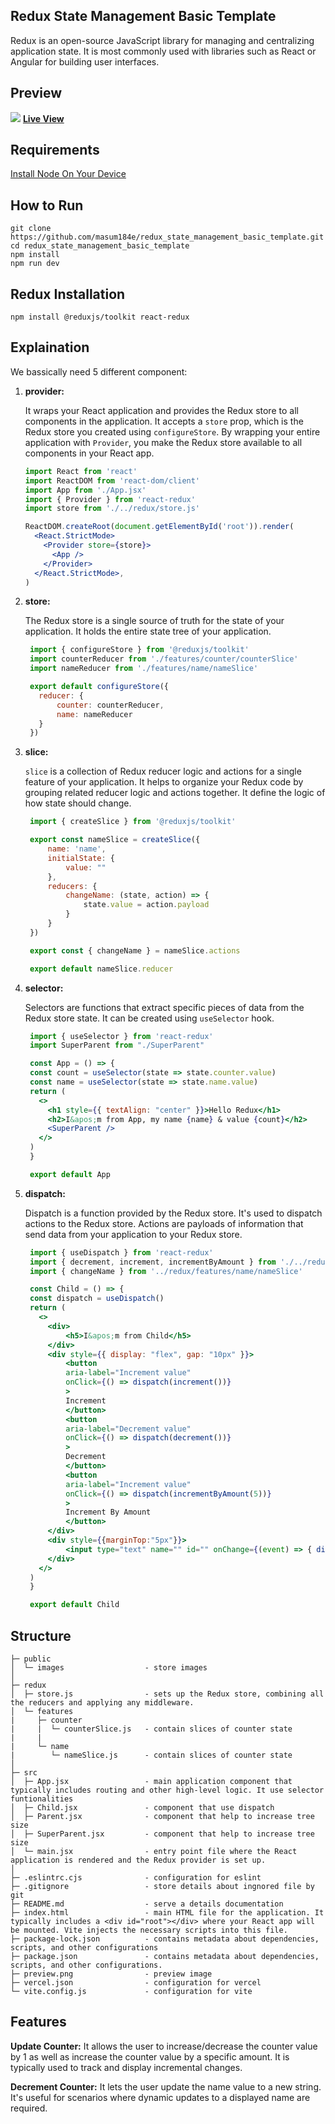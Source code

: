 ## Redux State Management Basic Template

<p textAlign="justify">Redux is an open-source JavaScript library for managing and centralizing application state. It is most commonly used with libraries such as React or Angular for building user interfaces. </p>

## Preview
<img src="https://github.com/masum184e/redux_state_management_basic_template/blob/main/preview.png" >
<a href="https://redux-state-management-basic-template.vercel.app/"><b>Live View</b></a>

## Requirements

[Install Node On Your Device](https://nodejs.org/)

## How to Run

```
git clone https://github.com/masum184e/redux_state_management_basic_template.git
cd redux_state_management_basic_template
npm install
npm run dev
```

## Redux Installation

```
npm install @reduxjs/toolkit react-redux
```

## Explaination

<p> We bassically need 5 different component:</p>

1. **provider:**

   It wraps your React application and provides the Redux store to all components in the application. It accepts a `store` prop, which is the Redux store you created using `configureStore`. By wrapping your entire application with `Provider`, you make the Redux store available to all components in your React app.

   ```jsx
   import React from 'react'
   import ReactDOM from 'react-dom/client'
   import App from './App.jsx'
   import { Provider } from 'react-redux'
   import store from './../redux/store.js'

   ReactDOM.createRoot(document.getElementById('root')).render(
     <React.StrictMode>
       <Provider store={store}>
         <App />
       </Provider>
     </React.StrictMode>,
   )

2. **store:**

    The Redux store is a single source of truth for the state of your application. It holds the entire state tree of your application.

   ```jsx
    import { configureStore } from '@reduxjs/toolkit'
    import counterReducer from './features/counter/counterSlice'
    import nameReducer from './features/name/nameSlice'

    export default configureStore({
      reducer: {
          counter: counterReducer,
          name: nameReducer
      }
    })

3. **slice:**

    `slice` is a collection of Redux reducer logic and actions for a single feature of your application. It helps to organize your Redux code by grouping related reducer logic and actions together. It define the logic of how state should change.

   ```jsx
    import { createSlice } from '@reduxjs/toolkit'

    export const nameSlice = createSlice({
        name: 'name',
        initialState: {
            value: ""
        },
        reducers: {
            changeName: (state, action) => {
                state.value = action.payload
            }
        }
    })

    export const { changeName } = nameSlice.actions

    export default nameSlice.reducer

4. **selector:**

    Selectors are functions that extract specific pieces of data from the Redux store state. It can be created using `useSelector` hook.

   ```jsx
    import { useSelector } from 'react-redux'
    import SuperParent from "./SuperParent"

    const App = () => {
    const count = useSelector(state => state.counter.value)
    const name = useSelector(state => state.name.value)
    return (
      <>
        <h1 style={{ textAlign: "center" }}>Hello Redux</h1>
        <h2>I&apos;m from App, my name {name} & value {count}</h2>
        <SuperParent />
      </>
    )
    }

    export default App

5. **dispatch:**

    Dispatch is a function provided by the Redux store. It's used to dispatch actions to the Redux store. Actions are payloads of information that send data from your application to your Redux store.

   ```jsx
    import { useDispatch } from 'react-redux'
    import { decrement, increment, incrementByAmount } from './../redux/features/counter/counterSlice'
    import { changeName } from '../redux/features/name/nameSlice'

    const Child = () => {
    const dispatch = useDispatch()
    return (
      <>
        <div>
            <h5>I&apos;m from Child</h5>
        </div>
        <div style={{ display: "flex", gap: "10px" }}>
            <button
            aria-label="Increment value"
            onClick={() => dispatch(increment())}
            >
            Increment
            </button>
            <button
            aria-label="Decrement value"
            onClick={() => dispatch(decrement())}
            >
            Decrement
            </button>
            <button
            aria-label="Increment value"
            onClick={() => dispatch(incrementByAmount(5))}
            >
            Increment By Amount
            </button>
        </div>
        <div style={{marginTop:"5px"}}>
            <input type="text" name="" id="" onChange={(event) => { dispatch(changeName(event.target.value)) }} />
        </div>
      </>
    )
    }

    export default Child

## Structure

```
├─ public
│  └─ images                  - store images
│
├─ redux
│  ├─ store.js                - sets up the Redux store, combining all the reducers and applying any middleware.
│  └─ features
|     ├─ counter
|     |  └─ counterSlice.js   - contain slices of counter state
|     |
|     └─ name
|        └─ nameSlice.js      - contain slices of counter state
│
├─ src
│  ├─ App.jsx                 - main application component that typically includes routing and other high-level logic. It use selector funtionalities
│  ├─ Child.jsx               - component that use dispatch
│  ├─ Parent.jsx              - component that help to increase tree size
│  ├─ SuperParent.jsx         - component that help to increase tree size
│  └─ main.jsx                - entry point file where the React application is rendered and the Redux provider is set up.
│
├─ .eslintrc.cjs              - configuration for eslint
├─ .gitignore                 - store details about ingnored file by git
├─ README.md                  - serve a details documentation
├─ index.html                 - main HTML file for the application. It typically includes a <div id="root"></div> where your React app will be mounted. Vite injects the necessary scripts into this file.
├─ package-lock.json          - contains metadata about dependencies, scripts, and other configurations
├─ package.json               - contains metadata about dependencies, scripts, and other configurations.
├─ preview.png                - preview image
├─ vercel.json                - configuration for vercel
└─ vite.config.js             - configuration for vite
```

## Features
__Update Counter:__ It allows the user to increase/decrease the counter value by 1 as well as increase the counter value by a specific amount. It is typically used to track and display incremental changes.

__Decrement Counter:__ It lets the user update the name value to a new string. It's useful for scenarios where dynamic updates to a displayed name are required.